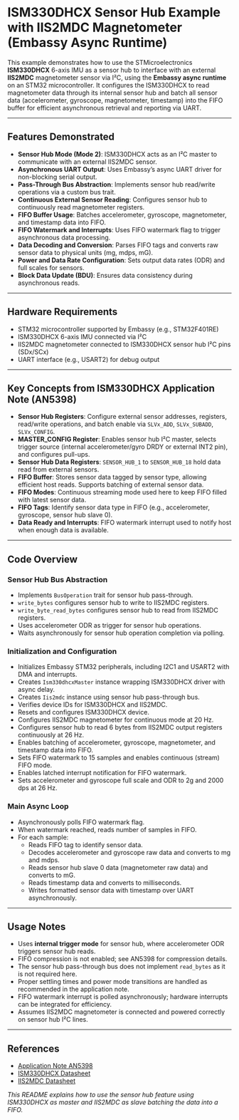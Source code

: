 # ISM330DHCX Sensor Hub Example with IIS2MDC Magnetometer (Embassy Async Runtime)

This example demonstrates how to use the STMicroelectronics **ISM330DHCX** 6-axis IMU as a sensor hub to interface with an external **IIS2MDC** magnetometer sensor via I²C, using the **Embassy async runtime** on an STM32 microcontroller. It configures the ISM330DHCX to read magnetometer data through its internal sensor hub and batch all sensor data (accelerometer, gyroscope, magnetometer, timestamp) into the FIFO buffer for efficient asynchronous retrieval and reporting via UART.

---

## Features Demonstrated

- **Sensor Hub Mode (Mode 2)**: ISM330DHCX acts as an I²C master to communicate with an external IIS2MDC sensor.
- **Asynchronous UART Output**: Uses Embassy’s async UART driver for non-blocking serial output.
- **Pass-Through Bus Abstraction**: Implements sensor hub read/write operations via a custom bus trait.
- **Continuous External Sensor Reading**: Configures sensor hub to continuously read magnetometer registers.
- **FIFO Buffer Usage**: Batches accelerometer, gyroscope, magnetometer, and timestamp data into FIFO.
- **FIFO Watermark and Interrupts**: Uses FIFO watermark flag to trigger asynchronous data processing.
- **Data Decoding and Conversion**: Parses FIFO tags and converts raw sensor data to physical units (mg, mdps, mG).
- **Power and Data Rate Configuration**: Sets output data rates (ODR) and full scales for sensors.
- **Block Data Update (BDU)**: Ensures data consistency during asynchronous reads.

---

## Hardware Requirements

- STM32 microcontroller supported by Embassy (e.g., STM32F401RE)
- ISM330DHCX 6-axis IMU connected via I²C
- IIS2MDC magnetometer connected to ISM330DHCX sensor hub I²C pins (SDx/SCx)
- UART interface (e.g., USART2) for debug output

---

## Key Concepts from ISM330DHCX Application Note (AN5398)

- **Sensor Hub Registers**: Configure external sensor addresses, registers, read/write operations, and batch enable via `SLVx_ADD`, `SLVx_SUBADD`, `SLVx_CONFIG`.
- **MASTER_CONFIG Register**: Enables sensor hub I²C master, selects trigger source (internal accelerometer/gyro DRDY or external INT2 pin), and configures pull-ups.
- **Sensor Hub Data Registers**: `SENSOR_HUB_1` to `SENSOR_HUB_18` hold data read from external sensors.
- **FIFO Buffer**: Stores sensor data tagged by sensor type, allowing efficient host reads. Supports batching of external sensor data.
- **FIFO Modes**: Continuous streaming mode used here to keep FIFO filled with latest sensor data.
- **FIFO Tags**: Identify sensor data type in FIFO (e.g., accelerometer, gyroscope, sensor hub slave 0).
- **Data Ready and Interrupts**: FIFO watermark interrupt used to notify host when enough data is available.

---

## Code Overview

### Sensor Hub Bus Abstraction

- Implements `BusOperation` trait for sensor hub pass-through.
- `write_bytes` configures sensor hub to write to IIS2MDC registers.
- `write_byte_read_bytes` configures sensor hub to read from IIS2MDC registers.
- Uses accelerometer ODR as trigger for sensor hub operations.
- Waits asynchronously for sensor hub operation completion via polling.

### Initialization and Configuration

- Initializes Embassy STM32 peripherals, including I2C1 and USART2 with DMA and interrupts.
- Creates `Ism330dhcxMaster` instance wrapping ISM330DHCX driver with async delay.
- Creates `Iis2mdc` instance using sensor hub pass-through bus.
- Verifies device IDs for ISM330DHCX and IIS2MDC.
- Resets and configures ISM330DHCX device.
- Configures IIS2MDC magnetometer for continuous mode at 20 Hz.
- Configures sensor hub to read 6 bytes from IIS2MDC output registers continuously at 26 Hz.
- Enables batching of accelerometer, gyroscope, magnetometer, and timestamp data into FIFO.
- Sets FIFO watermark to 15 samples and enables continuous (stream) FIFO mode.
- Enables latched interrupt notification for FIFO watermark.
- Sets accelerometer and gyroscope full scale and ODR to 2g and 2000 dps at 26 Hz.

### Main Async Loop

- Asynchronously polls FIFO watermark flag.
- When watermark reached, reads number of samples in FIFO.
- For each sample:
  - Reads FIFO tag to identify sensor data.
  - Decodes accelerometer and gyroscope raw data and converts to mg and mdps.
  - Reads sensor hub slave 0 data (magnetometer raw data) and converts to mG.
  - Reads timestamp data and converts to milliseconds.
  - Writes formatted sensor data with timestamp over UART asynchronously.

---

## Usage Notes

- Uses **internal trigger mode** for sensor hub, where accelerometer ODR triggers sensor hub reads.
- FIFO compression is not enabled; see AN5398 for compression details.
- The sensor hub pass-through bus does not implement `read_bytes` as it is not required here.
- Proper settling times and power mode transitions are handled as recommended in the application note.
- FIFO watermark interrupt is polled asynchronously; hardware interrupts can be integrated for efficiency.
- Assumes IIS2MDC magnetometer is connected and powered correctly on sensor hub I²C lines.

---

## References

- [Application Note AN5398](https://www.st.com/resource/en/application_note/an5398-ism330dhcx-alwayson-6axis-imu-inertial-measurement-unit-with-embedded-machine-learning-core-and-digital-output-for-industrial-applications-stmicroelectronics.pdf)
- [ISM330DHCX Datasheet](https://www.st.com/resource/en/datasheet/ism330dhcx.pdf)
- [IIS2MDC Datasheet](https://www.st.com/resource/en/datasheet/iis2mdc.pdf)

*This README explains how to use the sensor hub feature using ISM330DHCX as master and IIS2MDC as slave batching the data into a FIFO.*